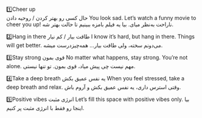 

1️⃣Cheer up<br>
حال کسی رو بهتر کردن / روحیه دادن
You look sad. Let’s watch a funny movie to cheer you up!
ناراحت به‌نظر میای. بیا یه فیلم بامزه ببینیم تا حالت بهتر شه.

2️⃣Hang in there
طاقت بیار / کم نیار
I know it’s hard, but hang in there. Things will get better.
می‌دونم سخته، ولی طاقت بیار… همه‌چیزدرست میشه.

3️⃣Stay strong
قوی بمون
No matter what happens, stay strong. You’re not alone.
مهم نیست چی پیش میاد، قوی بمون. تو تنها نیستی.

4️⃣Take a deep breath
یه نفس عمیق بکش
When you feel stressed, take a deep breath and relax.
وقتی استرس داری، یه نفس عمیق بکش و آروم باش.

5️⃣Positive vibes
انرژی مثبت
Let’s fill this space with positive vibes only.
بیا اینجا رو فقط با انرژی مثبت پر کنیم.
